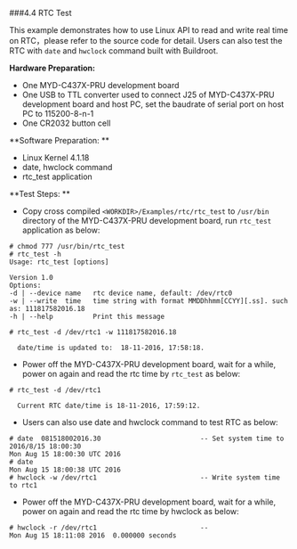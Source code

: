 ###4.4 RTC Test  

This example demonstrates how to use Linux API to read and write real time on RTC，please refer to the source code for detail. 
Users can also test the RTC with `date` and `hwclock` command built with Buildroot.  

**Hardware Preparation:**  
  * One MYD-C437X-PRU development board     
  * One USB to TTL converter used to connect J25 of MYD-C437X-PRU development board and host PC, set the baudrate of serial port on  host PC to 115200-8-n-1
  * One CR2032 button cell  
	
**Software Preparation: **  
  * Linux Kernel 4.1.18   
  * date, hwclock command 
  * rtc_test application    
 
**Test Steps: **  
  * Copy cross compiled `<WORKDIR>/Examples/rtc/rtc_test` to `/usr/bin` directory of the MYD-C437X-PRU development board, run `rtc_test` application as below:

```
# chmod 777 /usr/bin/rtc_test
# rtc_test -h 
Usage: rtc_test [options]

Version 1.0
Options:
-d | --device name   rtc device name, default: /dev/rtc0
-w | --write  time	 time string with format MMDDhhmm[CCYY][.ss]. such as: 111817582016.18 
-h | --help          Print this message

# rtc_test -d /dev/rtc1 -w 111817582016.18

  date/time is updated to:  18-11-2016, 17:58:18.
```  
  
  * Power off the MYD-C437X-PRU development board, wait for a while, power on again and read the rtc time by `rtc_test` as below:

```
# rtc_test -d /dev/rtc1

  Current RTC date/time is 18-11-2016, 17:59:12.
```
  * Users can also use date and hwclock command to test RTC as below:  

```
# date  081518002016.30							-- Set system time to 2016/8/15 18:00:30
Mon Aug 15 18:00:30 UTC 2016
# date
Mon Aug 15 18:00:38 UTC 2016
# hwclock -w /dev/rtc1							-- Write system time to rtc1
```  
  * Power off the MYD-C437X-PRU development board, wait for a while, power on again and read the rtc time by hwclock as below:  

```
# hwclock -r /dev/rtc1							-- 
Mon Aug 15 18:11:08 2016  0.000000 seconds

```  

